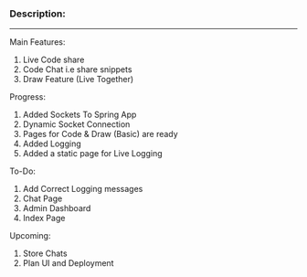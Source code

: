 ### Description:
<hr>

Main Features:
1. Live Code share
2. Code Chat i.e share snippets
3. Draw Feature (Live Together)

Progress:
1. Added Sockets To Spring App
2. Dynamic Socket Connection
3. Pages for Code & Draw (Basic) are ready
4. Added Logging
5. Added a static page for Live Logging

To-Do:
1. Add Correct Logging messages
2. Chat Page
3. Admin Dashboard
4. Index Page

Upcoming:
1. Store Chats
2. Plan UI and Deployment
